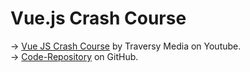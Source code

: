 # Vue.js Crash Course

→ [Vue JS Crash Course](https://youtu.be/Wy9q22isx3U) by Traversy Media on Youtube.  
→ [Code-Repository](https://github.com/bradtraversy/vue_crash_todolist) on GitHub.
